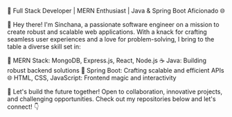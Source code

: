 🚀 Full Stack Developer | MERN Enthusiast | Java & Spring Boot Aficionado 🌐

👋 Hey there! I'm Sinchana, a passionate software engineer on a mission to create robust and scalable web applications. With a knack for crafting seamless user experiences and a love for problem-solving, I bring to the table a diverse skill set in:

🔧 MERN Stack: MongoDB, Express.js, React, Node.js
☕ Java: Building robust backend solutions
🚀 Spring Boot: Crafting scalable and efficient APIs
🌐 HTML, CSS, JavaScript: Frontend magic and interactivity

🌟 Let's build the future together! Open to collaboration, innovative projects, and challenging opportunities. Check out my repositories below and let's connect! 👇


